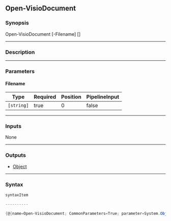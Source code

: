 Open-VisioDocument
------------------

### Synopsis

Open-VisioDocument [-Filename] <string> [<CommonParameters>]

---

### Description

---

### Parameters
#### **Filename**

|Type      |Required|Position|PipelineInput|
|----------|--------|--------|-------------|
|`[string]`|true    |0       |false        |

---

### Inputs
None

---

### Outputs
* [Object](https://learn.microsoft.com/en-us/dotnet/api/System.Object)

---

### Syntax
```PowerShell
syntaxItem
```
```PowerShell
----------
```
```PowerShell
{@{name=Open-VisioDocument; CommonParameters=True; parameter=System.Object[]}}
```
